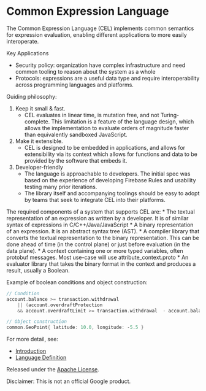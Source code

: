 # Common Expression Language

The Common Expression Language (CEL) implements common semantics for expression evaluation, enabling different applications to more easily interoperate.

Key Applications
*   Security policy: organization have complex infrastructure and need common
    tooling to reason about the system as a whole
*   Protocols: expressions are a useful data type and require interoperability
    across programming languages and platforms.


Guiding philosophy:
1.  Keep it small & fast.
    *   CEL evaluates in linear time, is mutation free, and not Turing-complete.
        This limitation is a feature of the language design, which allows the
        implementation to evaluate orders of magnitude faster than equivalently
        sandboxed JavaScript.
2.  Make it extensible.
    *   CEL is designed to be embedded in applications, and allows for
        extensibility via its context which allows for functions and data to be
        provided by the software that embeds it.
3.  Developer-friendly
    *   The language is approachable to developers. The initial spec was based
        on the experience of developing Firebase Rules and usability testing
        many prior iterations.
    *   The library itself and accompanying toolings should be easy to adopt by
        teams that seek to integrate CEL into their platforms.

The required components of a system that supports CEL are:
    *   The textual representation of an expression as written by a developer.
        It is of similar syntax of expressions in C/C++/Java/JavaScript
    *   A binary representation of an expression. It is an abstract syntax tree
        (AST).
    *   A compiler library that converts the textual representation to the
        binary representation. This can be done ahead of time (in the control
        plane) or just before evaluation (in the data plane).
    *   A context containing one or more typed variables, often protobuf
        messages. Most use-case will use attribute_context.proto
    *   An evaluator library that takes the binary format in the context and
        produces a result, usually a Boolean.

Example of boolean conditions and object construction:

``` c
// Condition
account.balance >= transaction.withdrawal
    || (account.overdraftProtection
    && account.overdraftLimit >= transaction.withdrawal  - account.balance)

// Object construction
common.GeoPoint{ latitude: 10.0, longitude: -5.5 }
```

For more detail, see:
*   [Introduction](doc/intro.md)
*   [Language Definition](doc/langdef.md)

Released under the [Apache License](LICENSE).

Disclaimer: This is not an official Google product.
